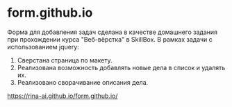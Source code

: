# form.github.io

Форма для добавления задач сделана в качестве домашнего задания при прохождении курса "Веб-вёрстка" в SkillBox.
В рамках задачи с использованием jquery:
1. Сверстана страница по макету.
2. Реализована возможность добавлять новые дела в список и удалять их.
3. Реализовано сворачивание описания дела.

https://rina-ai.github.io/form.github.io/
